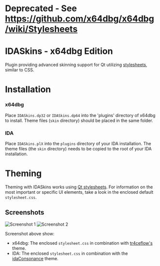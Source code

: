 Deprecated - See https://github.com/x64dbg/x64dbg/wiki/Stylesheets
========

IDASkins - x64dbg Edition
=========

Plugin providing advanced skinning support for Qt utilizing [stylesheets](http://qt-project.org/doc/qt-4.8/stylesheet.html), similar to CSS.

# Installation
### x64dbg
Place `IDASkins.dp32` or `IDASkins.dp64` into the 'plugins' directory of x64dbg to install. Theme files (`skin` directory) should be placed in the same folder.

### IDA
Place `IDASkins.plX` into the `plugins` directory of your IDA installation. The theme files (the `skin` directory) needs to be copied to the root of your IDA installation.

# Theming
Theming with IDASkins works using [Qt stylesheets](http://qt-project.org/doc/qt-4.8/stylesheet.html). For information on the most important or specific UI elements, take a look in the enclosed default `stylesheet.css`.

## Screenshots

![Screenshot 1](https://raw.githubusercontent.com/Nukem9/IDASkins/master/media/screenshots/screencap2.png)
![Screenshot 2](https://raw.githubusercontent.com/Nukem9/IDASkins/master/media/screenshots/screencap1.png)

Screenshot above show:
- x64dbg: The enclosed `stylesheet.css` in combination with [tr4ceflow's](http://pastebin.com/BYDKkiJX) theme.
- IDA:    The enclosed `stylesheet.css` in combination with the [idaConsonance](https://github.com/eugeneching/ida-consonance) theme.
